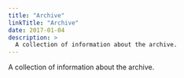 ```yaml
---
title: "Archive"
linkTitle: "Archive"
date: 2017-01-04
description: >
  A collection of information about the archive.
---
```


A collection of information about the archive.
